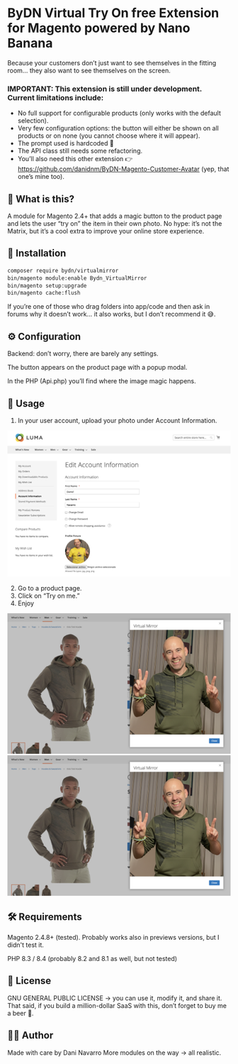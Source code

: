 # ByDN Virtual Try On free Extension for Magento powered by Nano Banana

Because your customers don’t just want to see themselves in the fitting room… they also want to see themselves on the screen.

### IMPORTANT: This extension is still under development. Current limitations include:

- No full support for configurable products (only works with the default selection).
- Very few configuration options: the button will either be shown on all products or on none (you cannot choose where it will appear).
- The prompt used is hardcoded 😬
- The API class still needs some refactoring.
- You’ll also need this other extension 👉 https://github.com/danidnm/ByDN-Magento-Customer-Avatar (yep, that one’s mine too).

## 🤔 What is this?

A module for Magento 2.4+ that adds a magic button to the product page and lets the user “try on” the item in their own photo.
No hype: it’s not the Matrix, but it’s a cool extra to improve your online store experience.

## 🚀 Installation

```bash
composer require bydn/virtualmirror
bin/magento module:enable Bydn_VirtualMirror
bin/magento setup:upgrade
bin/magento cache:flush
```

If you’re one of those who drag folders into app/code and then ask in forums why it doesn’t work… it also works, but I don’t recommend it 😅.

## ⚙️ Configuration

Backend: don’t worry, there are barely any settings.

The button appears on the product page with a popup modal.

In the PHP (Api.php) you’ll find where the image magic happens.

## 🧪 Usage

1. In your user account, upload your photo under Account Information.

![Screenshot](docs/account-1.png)

2. Go to a product page.
3. Click on “Try on me.”
4. Enjoy

![Screenshot](docs/photo-1.png)
![Screenshot](docs/photo-1.png)

## 🛠️ Requirements

Magento 2.4.8+ (tested). Probably works also in previews versions, but I didn't test it.

PHP 8.3 / 8.4 (probably 8.2 and 8.1 as well, but not tested)

## 📜 License

GNU GENERAL PUBLIC LICENSE → you can use it, modify it, and share it.
That said, if you build a million-dollar SaaS with this, don’t forget to buy me a beer 🍺.

## 👨‍💻 Author

Made with care by Dani Navarro
More modules on the way → all realistic.
